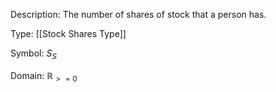 Description: The number of shares of stock that a person has.

Type: [[Stock Shares Type]]

Symbol: $S_{S}$

Domain: $\mathbb{R}_{>=0}$

